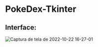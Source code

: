 # PokeDex-Tkinter

## Interface:

![Captura de tela de 2022-10-22 16-27-01](https://user-images.githubusercontent.com/72669100/197359002-0d8f202e-3d34-4031-a0f7-c52794d53eec.png)
